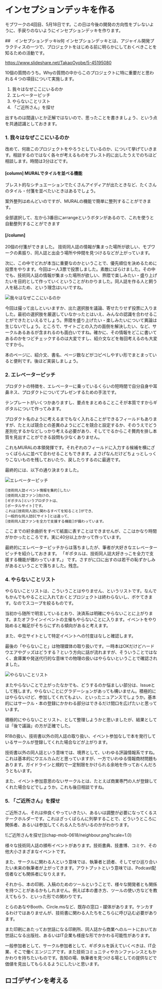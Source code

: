 # インセプションデッキを作る

モブワークの4回目、5月18日です。この日は今後の開発の方向性をブレないように、手戻りのないようにインセプションデッキを作ります。

##　インセプションデッキis何
インセプションデッキとは、アジャイル開発プラクティスの一つで、プロジェクトをはじめる前に明らかにしておくべきことを知るための活動です。

https://www.slideshare.net/TakaoOyobe/5-45195080

10個の質問のうち。Whyの質問の中からこのプロジェクトに特に重要だと思われる４つの項目について実施します。

1. 我々はなぜここにいるのか
2. エレベーターピッチ
4. やらないことリスト
5. 「ご近所さん」を探せ

出すものは間違いとか正解ではないので、思ったことを書きましょう、という点を共通認識としておきます。

### 1. 我々はなぜここにいるのか

改めて、何故このプロジェクトをやろうとしているのか、について挙げていきます。相談するのではなく各々が考えるものをブレスト的に出したうえでのちほど相談します。時間は3分ほどです。

#### [column] MURALでタイルを並べる機能

ブレスト的なシチュエーションでたくさんアイディアが出たときなど、たくさんのタイル・付箋を並べたいときはあるでしょう。

案外整列はめんどいのですが、MURALの機能で簡単に整列することができます。

全部選択して、左から3番目にarrangeというボタンがあるので、これを使うと自動整列することができます

#### [/column]

20個の付箋ができました。 技術同人誌の情報が集まった場所が欲しい、モブワークの素振り、同人誌と出会う場所や仲間を見つけるなどが上がっています。

次に、この中でどれが本当に重要なのかということで、優先順位を決めるために投票をやります。今回は一人3票で投票しました。素敵にばらけました。その中でも、技術同人誌の情報が集まった場所が欲しい、界隈で楽しみたい・盛り上げたいを目的として作っていくということがわかりました。同人誌を作る人と飼う人を結ぶため、という理念はいいですね。

![我々はなぜここにいるのか](chap-mob-0618/whyweare.png?scale=1.0)

今回は撮って出しといいますか、出た選択肢を議論、寄せたりせず投票に入りました。最初の選択肢を厳選していなかったとはいえ、みんなの認識を合わせることができたといえるでしょう。界隈を盛り上げたい・楽しみたいについて異論は生じないでしょう。ところで、サイトごとの入力の面倒を解決したい、など、サークルあるあるが含まれるのも面白いですね。確かに、その情報をどこに書いてあるのかをつどチェックするのは大変ですし、紹介文などを毎回考えるのも大変ですから。

本のページに、紹介文、書名、ページ数などがコピペしやすい形でまとまっていると便利です。後ほど実装しましょう。


### 2. エレベーターピッチ
プロダクトの特徴を、エレベーターに乗っているくらいの短時間で自分自身や耳鼻ネス、プロダクトについてプレゼンするための手法です。

テンプレートがいくつかありますし、要点をまとめることこそが本質ですからギポタルについて作ってみます。

プロダクト名のように考えるまでもなく入れることができるフィールドもありますが、たとえば競合との差異のようにどこを競合と設定するか、そのうえでどう差別化するかなどしっかり考える必要があり、そしてでるからこそ贅肉を排し本質を見出すことができる設問も少なくありません。


これもMURALの本領発揮です。それぞれのフィールドに入力する候補を横にざっくばらんに並べて合わせることもできます。よさげなんだけどちょっとしっくりこないものを残しておいたり、戻したりするのに最適です。

最終的には、以下の通り決まりました。

![エレベーターピッチ](chap-mob-0618/elevator.png?scale=1.0)

```
[技術同人誌イベント情報を集約]したい
[技術同人誌ファン]向けの、
[ギポタル]というプロダクトは、
[ポータルサイト]です。
これは[技術同人誌に関わるすべてを知ること]ができ、
[一般的な同人誌ECサイト]とは違って、
[技術同人誌ファンを全力で支援する機能]が備わっています。
```

ここまでの紆余曲折をすべて紙面に表すことはできませんが、ここはかなり時間がかかったところです。実に40分以上かかって作っています。

最終的にエレベーターピッチからは落ちましたが、筆者が大好きなエレベーターピッチを紹介しておきます。
「ギポタルは、技術同人誌大好きっこを全力で支援する機能が備わっています。」
です。さすがに口に出すのは若干の恥ずかしみがあるということで落ちました。残念。

### 4. やらないことリスト
やらないことリストは、こういうことはやりません、というリストです。なんでもかんでもやることに入れておくとプロジェクトは終わらないし、ボケてきます。なのでスコープを絞るものです。

当初から随所で明言しているとおり、決済系は明確にやらないことに上がります。またオフラインイベントの主催もやらないことに入ります。イベントをやり始めると軸足がそちらにずれる傾向があると考えます。

また、中立サイトとして特定イベントへの忖度はなしと確認します。

最後の「やらないこと」は物理媒体の取り扱いです。一時本はOKだけどハードウエアやグッズはどうする？という方向に話が流れますが、そういうことではなく、倉庫業や発送代行的な意味での物理の扱いはやらないということで確認されました。

![やらないことリスト](chap-mob-0618/NotDoList.png?scale=1.0)


またやらないことで上がったなかでも、どうするのか悩ましい部分は、Issueとして残します。やらないことにグラデーションがあっても構いません。積極的にはやらないけど、参加してくれてもよい、といったニュアンスでしょうか。基本的にはサークル・本の登録にかかわる部分はできるだけ間口を広げたいと思っています。

積極的にやらないことリスト、として整理しようかと思いましたが、結果としては「後で議論」の方が正確でした。

R18の扱い、技術書以外の同人誌の取り扱い、イベント参加なしで本を発行しているサークルが登録してくれた場合などが上がります。

技術書以外の同人誌という意味では、境界として、いわゆる評論情報系ですね。これは基本的にウエルカムだと思っていますが、一方でいわゆる情報商材問題もあります。ガイドラインと規約で一定制限をかけられる余地を作っておくんだろうともいます。

また、イベント参加意思のないサークルとは、たとえば商業専門の人が登録してくれた場合などでしょうか。これも後日相談ですね。



### 5. 「ご近所さん」を探せ

ご近所さん、それは仲良くやっていきたい、あるいは調整が必要になってくるステークホルダーです。これはざっくばらんに列挙することで、どういうところに関係者、あるいは参加してくれる人たちがいるのかがわかります。

![ご近所さんを探せ]](chap-mob-0618/neighbour.png?scale=1.0)

様々な技術同人誌の頒布イベントがあります。技術書典、技書博、コミケ、その他大小さまざまなイベントです。

また、サークルに関わる人という意味では、執筆者と読者、そしてぜひ巡り合いたい未来の執筆者が上がってきます。アウトプットという意味では、Podcast配信者なども関係者になりえます。

それから、本の印刷、入稿のためのツールということで、様々な開発者とも関係を持つことがあるかもしれません。例えば本の書き方、ツールの使い方などを教えてもらう、といった形での関わりです。

とらのあなやBooth、Circle.msなど、既存の窓口・媒体があります。ケンカするわけではありませんが、技術書に関わる人たちをこちらに呼び込む必要があります。

また印刷にあたってお世話になる印刷所、同人誌から商業へのルートにおいてお世話になる出版社、あるいはIT企業も様座な形でかかわる可能性があります。

一般参加者として、サークル参加者として、ギポタルを訴えていくべきは、IT企業、そこで働くエンジニアです。また技術コミュニティやカンファレンスともかかわりを持ちたいものです。告知の場、執筆者を見つける場としての提供などで価値を見出してもらえるようにしたいと思います。

## ロゴデザインを考える

